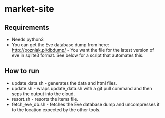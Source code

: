 market-site
===========

Requirements
------------
* Needs python3
* You can get the Eve database dump from here: http://pozniak.pl/dbdump/ - You want the file for the latest version of eve in sqlite3 format. See below for a script that automates this.

How to run
----------
* update_data.sh - generates the data and html files.
* update.sh - wraps update_data.sh with a git pull command and then scps the output into the cloud.
* resort.sh - resorts the items file.
* fetch_eve_db.sh - fetches the Eve database dump and uncompresses it to the location expected by the other tools.
